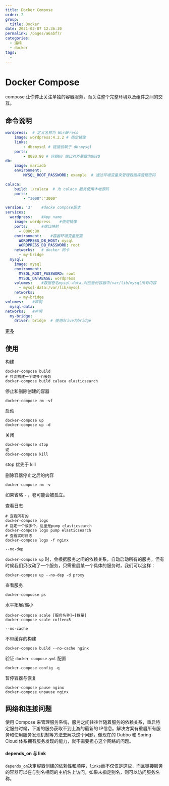 ```yaml
---
title: Docker Compose
order: 2
group: 
  title: Docker
date: 2021-02-07 12:36:30
permalink: /pages/a6abf7/
categories: 
  - 运维
  - docker
tags: 
  - 
---
```


# Docker Compose

compose 让你停止关注单独的容器服务，而关注整个完整环境以及组件之间的交互。

## 命令说明

```yaml
wordpress:  # 定义名称为 WordPress
	image: wordpress:4.2.2 # 指定镜像
	links: 
		- db:mysql # 链接依赖于 db:mysql
	ports:
		- 8080:80 # 容器80 端口对外暴露为8080
db:
	image: mariadb
	environment:
		MYSQL_ROOT_PASSWORD: example  # 通过环境变量来管理数据库管理密码
```

```yaml
calaca:
	build: ./calaca  # 为 calaca 服务使用本地源码
	ports: 
		- "3000":"3000"
```

```yaml
version: '3'    #docke compose版本
services:
  wordpress:    #App name
    image: wordpress    #使用镜像
    ports:      #端口映射
      - 8080:80
    environment:    #容器环境变量配置
      WORDPRESS_DB_HOST: mysql
      WORDPRESS_DB_PASSWORD: root
    networks:   # docker 网卡
      - my-bridge
  mysql:
    image: mysql
    environment:
      MYSQL_ROOT_PASSWORD: root
      MYSQL_DATABASE: wordpress
    volumes:    #数据卷名mysql-data,对应备份容器中/var/lib/mysql所有内容
      - mysql-data:/var/lib/mysql
    networks:
      - my-bridge
volumes:    #声明
  mysql-data:
networks:   #声明
  my-bridge:
    driver: bridge  # 使用drive为bridge
```

[更多](https://yeasy.gitbooks.io/docker_practice/compose/compose_file.html)

## 使用

构建

```
docker-compose build
# 只需构建一个或多个服务
docker-compose build calaca elasticsearch
```

停止和删除创建的容器

```
docker-compose rm -vf
```

启动

```
docker-compose up
docker-compose up -d
```

关闭

```
docker-compose stop
或
docker-compose kill
```

stop 优先于 kill

删除容器停止之后的内容

```
docker-compose rm -v
```

如果省略 `-` ，卷可能会被孤立。

查看日志

```
# 查看所有的
docker-compose logs
# 指定一个或多个，这里是pump elasticsearch
docker-compose logs pump elasticsearch
# 查看实时日志
docker-compose logs -f nginx
```

`--no-dep` 

`docker-compose up` 时，会根据服务之间的依赖关系，自动启动所有的服务，但有时候我们只改动了一个服务，只需重启某一个具体的服务时，我们可以这样：

```shell
docker-compose up --no-dep -d proxy
```

查看服务

```
docker-compoose ps
```

水平拓展/缩小

```
docker-compose scale [服务名称]=[数量]
docker-compose scale coffee=5
```

`--no-cache`

不带缓存的构建

```
docker-compose build --no-cache nginx
```

验证 `docker-compose.yml` 配置

```
docker-compose config -q
```

暂停容器与恢复

```
docker-compose pause nginx
docker-compose unpause nginx
```

## 网络和连接问题

使用 Compose 来管理服务系统，服务之间往往伴随着服务的依赖关系，重启特定服务时候，下游的服务获取不到上游的最新的 IP信息。解决方案有重启所有服务和使用服务发现机制等方法去解决这个问题，像现在的 Dubbo 和 Spring Cloud 体系拥有服务发现的能力，就不需要担心这个网络的问题。

#### depends_on 与 link

[`depends_on`](https://docs.docker.com/compose/compose-file/#depends-on)决定容器创建的依赖性和顺序，[`links`](https://docs.docker.com/compose/compose-file/#links)而不仅仅是这些，而且链接服务的容器可以在与别名相同的主机名上访问，如果未指定别名，则可以访问服务名称。

